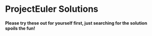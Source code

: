 # ProjectEuler Solutions

#### Please try these out for yourself first, just searching for the solution spoils the fun!
